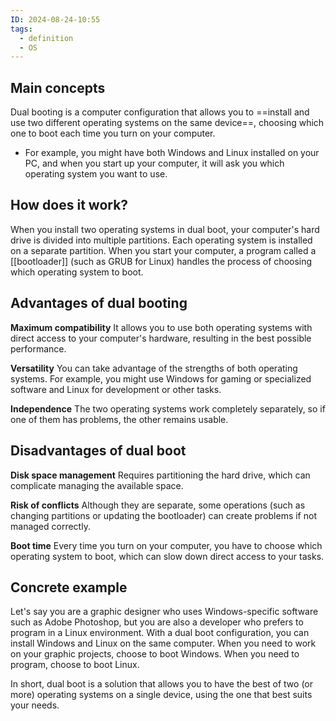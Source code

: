 ```yaml
---
ID: 2024-08-24-10:55
tags:
  - definition
  - OS
---
```

## Main concepts

Dual booting is a computer configuration that allows you to ==install and use two different operating systems on the same device==, choosing which one to boot each time you turn on your computer.
- For example, you might have both Windows and Linux installed on your PC, and when you start up your computer, it will ask you which operating system you want to use.

## How does it work?

When you install two operating systems in dual boot, your computer's hard drive is divided into multiple partitions. Each operating system is installed on a separate partition. When you start your computer, a program called a [[bootloader]] (such as GRUB for Linux) handles the process of choosing which operating system to boot.

## Advantages of dual booting

**Maximum compatibility**
It allows you to use both operating systems with direct access to your computer's hardware, resulting in the best possible performance.

**Versatility**
You can take advantage of the strengths of both operating systems. For example, you might use Windows for gaming or specialized software and Linux for development or other tasks.

**Independence**
The two operating systems work completely separately, so if one of them has problems, the other remains usable.

## Disadvantages of dual boot

**Disk space management**
Requires partitioning the hard drive, which can complicate managing the available space.

**Risk of conflicts**
Although they are separate, some operations (such as changing partitions or updating the bootloader) can create problems if not managed correctly.

**Boot time**
Every time you turn on your computer, you have to choose which operating system to boot, which can slow down direct access to your tasks.

## Concrete example

Let's say you are a graphic designer who uses Windows-specific software such as Adobe Photoshop, but you are also a developer who prefers to program in a Linux environment. With a dual boot configuration, you can install Windows and Linux on the same computer. When you need to work on your graphic projects, choose to boot Windows. When you need to program, choose to boot Linux.

In short, dual boot is a solution that allows you to have the best of two (or more) operating systems on a single device, using the one that best suits your needs.